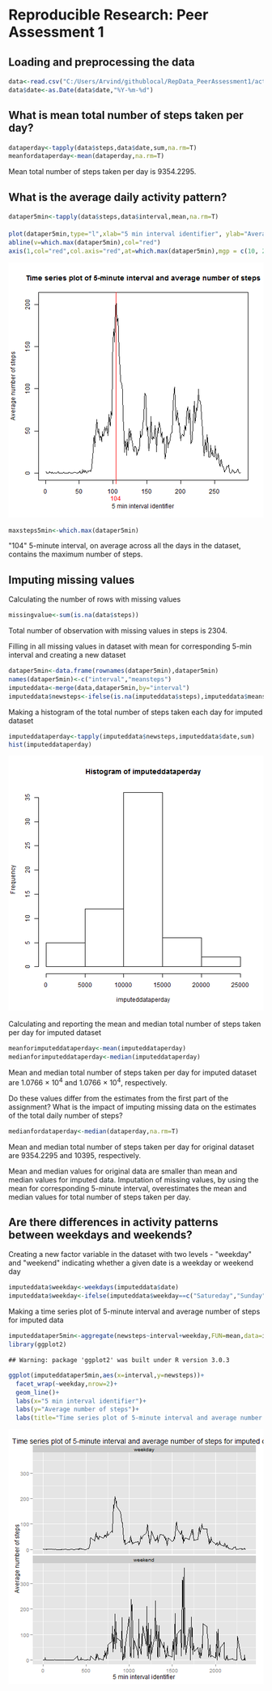 # Reproducible Research: Peer Assessment 1


## Loading and preprocessing the data


```r
data<-read.csv("C:/Users/Arvind/githublocal/RepData_PeerAssessment1/activity.csv")
data$date<-as.Date(data$date,"%Y-%m-%d")
```

## What is mean total number of steps taken per day?


```r
dataperday<-tapply(data$steps,data$date,sum,na.rm=T)
meanfordataperday<-mean(dataperday,na.rm=T)
```

Mean total number of steps taken per day is 9354.2295.

## What is the average daily activity pattern?


```r
dataper5min<-tapply(data$steps,data$interval,mean,na.rm=T)

plot(dataper5min,type="l",xlab="5 min interval identifier", ylab="Average number of steps",main="Time series plot of 5-minute interval and average number of steps")
abline(v=which.max(dataper5min),col="red")
axis(1,col="red",col.axis="red",at=which.max(dataper5min),mgp = c(10, 2, 0))
```

![plot of chunk unnamed-chunk-3](figure/unnamed-chunk-3.png) 

```r
maxsteps5min<-which.max(dataper5min)
```

"104" 5-minute interval, on average across all the days in the dataset, contains the maximum number of steps.

## Imputing missing values

Calculating the number of rows with missing values


```r
missingvalue<-sum(is.na(data$steps))
```

Total number of observation with missing values in steps is 2304.

Filling in all missing values in dataset with mean for corresponding 5-min interval and creating a new dataset


```r
dataper5min<-data.frame(rownames(dataper5min),dataper5min)
names(dataper5min)<-c("interval","meansteps")
imputeddata<-merge(data,dataper5min,by="interval")
imputeddata$newsteps<-ifelse(is.na(imputeddata$steps),imputeddata$meansteps,imputeddata$steps)
```

Making a histogram of the total number of steps taken each day for imputed dataset


```r
imputeddataperday<-tapply(imputeddata$newsteps,imputeddata$date,sum)
hist(imputeddataperday)
```

![plot of chunk unnamed-chunk-6](figure/unnamed-chunk-6.png) 

Calculating and reporting the mean and median total number of steps taken per day for imputed dataset


```r
meanforimputeddataperday<-mean(imputeddataperday)
medianforimputeddataperday<-median(imputeddataperday)
```

Mean and median total number of steps taken per day for imputed dataset are 1.0766 &times; 10<sup>4</sup> and 1.0766 &times; 10<sup>4</sup>, respectively.

Do these values differ from the estimates from the first part of the assignment? What is the impact of imputing missing data on the estimates of the total daily number of steps?


```r
medianfordataperday<-median(dataperday,na.rm=T)
```

Mean and median total number of steps taken per day for original dataset are 9354.2295 and 10395, respectively.

Mean and median values for original data are smaller than mean and median values for imputed data. Imputation of missing values, by using the mean for corresponding 5-minute interval, overestimates the mean and median values for total number of steps taken per day. 

## Are there differences in activity patterns between weekdays and weekends?

Creating a new factor variable in the dataset with two levels - "weekday" and "weekend" indicating whether a given date is a weekday or weekend day


```r
imputeddata$weekday<-weekdays(imputeddata$date)
imputeddata$weekday<-ifelse(imputeddata$weekday==c("Satureday","Sunday"),"weekend","weekday")
```

Making a time series plot of 5-minute interval and average number of steps for imputed data


```r
imputeddataper5min<-aggregate(newsteps~interval+weekday,FUN=mean,data=imputeddata)
library(ggplot2)
```

```
## Warning: package 'ggplot2' was built under R version 3.0.3
```

```r
ggplot(imputeddataper5min,aes(x=interval,y=newsteps))+
  facet_wrap(~weekday,nrow=2)+
  geom_line()+
  labs(x="5 min interval identifier")+
  labs(y="Average number of steps")+
  labs(title="Time series plot of 5-minute interval and average number of steps for imputed data")
```

![plot of chunk unnamed-chunk-10](figure/unnamed-chunk-10.png) 
